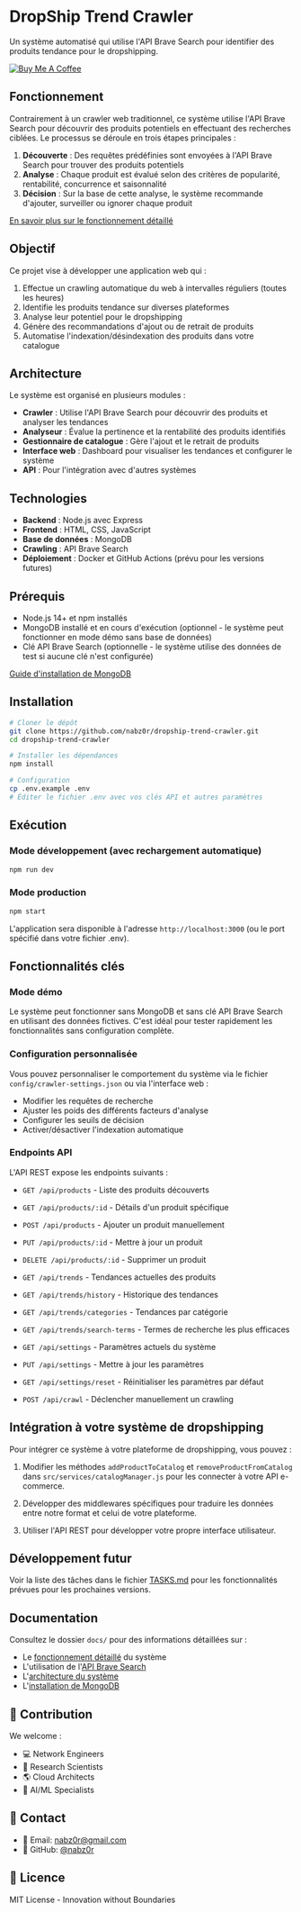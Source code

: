 # DropShip Trend Crawler

Un système automatisé qui utilise l'API Brave Search pour identifier des produits tendance pour le dropshipping.

[![Buy Me A Coffee](https://img.shields.io/badge/Buy%20Me%20A%20Coffee-nabz0r-yellow?style=for-the-badge&logo=buymeacoffee&logoColor=white)](https://buymeacoffee.com/nabz0r)

## Fonctionnement

Contrairement à un crawler web traditionnel, ce système utilise l'API Brave Search pour découvrir des produits potentiels en effectuant des recherches ciblées. Le processus se déroule en trois étapes principales :

1. **Découverte** : Des requêtes prédéfinies sont envoyées à l'API Brave Search pour trouver des produits potentiels
2. **Analyse** : Chaque produit est évalué selon des critères de popularité, rentabilité, concurrence et saisonnalité
3. **Décision** : Sur la base de cette analyse, le système recommande d'ajouter, surveiller ou ignorer chaque produit

[En savoir plus sur le fonctionnement détaillé](docs/fonctionnement.md)

## Objectif

Ce projet vise à développer une application web qui :

1. Effectue un crawling automatique du web à intervalles réguliers (toutes les heures)
2. Identifie les produits tendance sur diverses plateformes
3. Analyse leur potentiel pour le dropshipping
4. Génère des recommandations d'ajout ou de retrait de produits
5. Automatise l'indexation/désindexation des produits dans votre catalogue

## Architecture

Le système est organisé en plusieurs modules :

- **Crawler** : Utilise l'API Brave Search pour découvrir des produits et analyser les tendances
- **Analyseur** : Évalue la pertinence et la rentabilité des produits identifiés
- **Gestionnaire de catalogue** : Gère l'ajout et le retrait de produits
- **Interface web** : Dashboard pour visualiser les tendances et configurer le système
- **API** : Pour l'intégration avec d'autres systèmes

## Technologies

- **Backend** : Node.js avec Express
- **Frontend** : HTML, CSS, JavaScript
- **Base de données** : MongoDB
- **Crawling** : API Brave Search
- **Déploiement** : Docker et GitHub Actions (prévu pour les versions futures)

## Prérequis

- Node.js 14+ et npm installés
- MongoDB installé et en cours d'exécution (optionnel - le système peut fonctionner en mode démo sans base de données)
- Clé API Brave Search (optionnelle - le système utilise des données de test si aucune clé n'est configurée)

[Guide d'installation de MongoDB](docs/mongodb-installation.md)

## Installation

```bash
# Cloner le dépôt
git clone https://github.com/nabz0r/dropship-trend-crawler.git
cd dropship-trend-crawler

# Installer les dépendances
npm install

# Configuration
cp .env.example .env
# Éditer le fichier .env avec vos clés API et autres paramètres
```

## Exécution

### Mode développement (avec rechargement automatique)

```bash
npm run dev
```

### Mode production

```bash
npm start
```

L'application sera disponible à l'adresse `http://localhost:3000` (ou le port spécifié dans votre fichier .env).

## Fonctionnalités clés

### Mode démo

Le système peut fonctionner sans MongoDB et sans clé API Brave Search en utilisant des données fictives. C'est idéal pour tester rapidement les fonctionnalités sans configuration complète.

### Configuration personnalisée

Vous pouvez personnaliser le comportement du système via le fichier `config/crawler-settings.json` ou via l'interface web :
- Modifier les requêtes de recherche
- Ajuster les poids des différents facteurs d'analyse
- Configurer les seuils de décision
- Activer/désactiver l'indexation automatique

### Endpoints API

L'API REST expose les endpoints suivants :

- `GET /api/products` - Liste des produits découverts
- `GET /api/products/:id` - Détails d'un produit spécifique
- `POST /api/products` - Ajouter un produit manuellement
- `PUT /api/products/:id` - Mettre à jour un produit
- `DELETE /api/products/:id` - Supprimer un produit

- `GET /api/trends` - Tendances actuelles des produits
- `GET /api/trends/history` - Historique des tendances
- `GET /api/trends/categories` - Tendances par catégorie
- `GET /api/trends/search-terms` - Termes de recherche les plus efficaces

- `GET /api/settings` - Paramètres actuels du système
- `PUT /api/settings` - Mettre à jour les paramètres
- `GET /api/settings/reset` - Réinitialiser les paramètres par défaut

- `POST /api/crawl` - Déclencher manuellement un crawling

## Intégration à votre système de dropshipping

Pour intégrer ce système à votre plateforme de dropshipping, vous pouvez :

1. Modifier les méthodes `addProductToCatalog` et `removeProductFromCatalog` dans `src/services/catalogManager.js` pour les connecter à votre API e-commerce.

2. Développer des middlewares spécifiques pour traduire les données entre notre format et celui de votre plateforme.

3. Utiliser l'API REST pour développer votre propre interface utilisateur.

## Développement futur

Voir la liste des tâches dans le fichier [TASKS.md](TASKS.md) pour les fonctionnalités prévues pour les prochaines versions.

## Documentation

Consultez le dossier `docs/` pour des informations détaillées sur :

- Le [fonctionnement détaillé](docs/fonctionnement.md) du système
- L'utilisation de l'[API Brave Search](docs/brave_api.md)
- L'[architecture du système](docs/architecture.md)
- L'[installation de MongoDB](docs/mongodb-installation.md)


## 🤝 Contribution

We welcome :
- 💻 Network Engineers
- 👀 Research Scientists  
- 🌎 Cloud Architects
- 🤖 AI/ML Specialists

## 📱 Contact

- 📧 Email: nabz0r@gmail.com
- 🐙 GitHub: [@nabz0r](https://github.com/nabz0r)

## 📄 Licence

MIT License - Innovation without Boundaries

